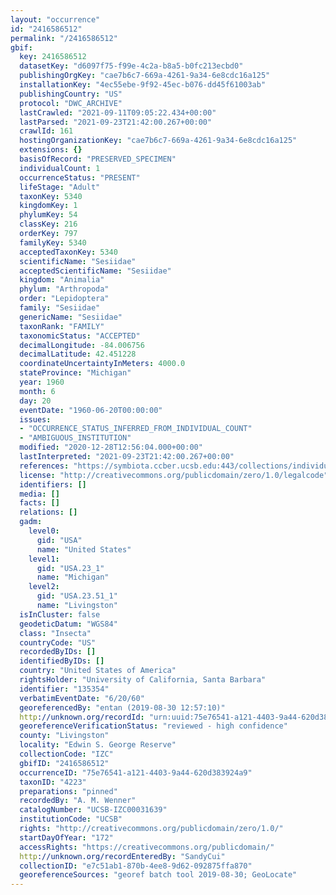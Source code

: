 ```yaml
---
layout: "occurrence"
id: "2416586512"
permalink: "/2416586512"
gbif:
  key: 2416586512
  datasetKey: "d6097f75-f99e-4c2a-b8a5-b0fc213ecbd0"
  publishingOrgKey: "cae7b6c7-669a-4261-9a34-6e8cdc16a125"
  installationKey: "4ec55ebe-9f92-45ec-b076-dd45f61003ab"
  publishingCountry: "US"
  protocol: "DWC_ARCHIVE"
  lastCrawled: "2021-09-11T09:05:22.434+00:00"
  lastParsed: "2021-09-23T21:42:00.267+00:00"
  crawlId: 161
  hostingOrganizationKey: "cae7b6c7-669a-4261-9a34-6e8cdc16a125"
  extensions: {}
  basisOfRecord: "PRESERVED_SPECIMEN"
  individualCount: 1
  occurrenceStatus: "PRESENT"
  lifeStage: "Adult"
  taxonKey: 5340
  kingdomKey: 1
  phylumKey: 54
  classKey: 216
  orderKey: 797
  familyKey: 5340
  acceptedTaxonKey: 5340
  scientificName: "Sesiidae"
  acceptedScientificName: "Sesiidae"
  kingdom: "Animalia"
  phylum: "Arthropoda"
  order: "Lepidoptera"
  family: "Sesiidae"
  genericName: "Sesiidae"
  taxonRank: "FAMILY"
  taxonomicStatus: "ACCEPTED"
  decimalLongitude: -84.006756
  decimalLatitude: 42.451228
  coordinateUncertaintyInMeters: 4000.0
  stateProvince: "Michigan"
  year: 1960
  month: 6
  day: 20
  eventDate: "1960-06-20T00:00:00"
  issues:
  - "OCCURRENCE_STATUS_INFERRED_FROM_INDIVIDUAL_COUNT"
  - "AMBIGUOUS_INSTITUTION"
  modified: "2020-12-28T12:56:04.000+00:00"
  lastInterpreted: "2021-09-23T21:42:00.267+00:00"
  references: "https://symbiota.ccber.ucsb.edu:443/collections/individual/index.php?occid=135354"
  license: "http://creativecommons.org/publicdomain/zero/1.0/legalcode"
  identifiers: []
  media: []
  facts: []
  relations: []
  gadm:
    level0:
      gid: "USA"
      name: "United States"
    level1:
      gid: "USA.23_1"
      name: "Michigan"
    level2:
      gid: "USA.23.51_1"
      name: "Livingston"
  isInCluster: false
  geodeticDatum: "WGS84"
  class: "Insecta"
  countryCode: "US"
  recordedByIDs: []
  identifiedByIDs: []
  country: "United States of America"
  rightsHolder: "University of California, Santa Barbara"
  identifier: "135354"
  verbatimEventDate: "6/20/60"
  georeferencedBy: "entan (2019-08-30 12:57:10)"
  http://unknown.org/recordId: "urn:uuid:75e76541-a121-4403-9a44-620d383924a9"
  georeferenceVerificationStatus: "reviewed - high confidence"
  county: "Livingston"
  locality: "Edwin S. George Reserve"
  collectionCode: "IZC"
  gbifID: "2416586512"
  occurrenceID: "75e76541-a121-4403-9a44-620d383924a9"
  taxonID: "4223"
  preparations: "pinned"
  recordedBy: "A. M. Wenner"
  catalogNumber: "UCSB-IZC00031639"
  institutionCode: "UCSB"
  rights: "http://creativecommons.org/publicdomain/zero/1.0/"
  startDayOfYear: "172"
  accessRights: "https://creativecommons.org/publicdomain/"
  http://unknown.org/recordEnteredBy: "SandyCui"
  collectionID: "e7c51ab1-870b-4ee8-9d62-092875ffa870"
  georeferenceSources: "georef batch tool 2019-08-30; GeoLocate"
---
```

